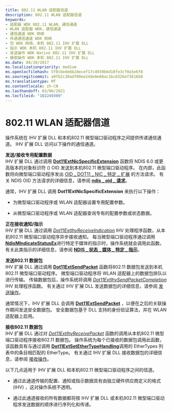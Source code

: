 ```yaml
---
title: 802.11 WLAN 适配器信道
description: 802.11 WLAN 适配器信道
keywords:
- 适配器 WDK 802.11 WLAN，通信通道
- WLAN 适配器 WDK，通信通道
- 通信通道 WDK 网络
- 传递通信通道 WDK 网络
- 包 WDK 网络，本机 802.11 IHV 扩展 DLL
- 指示 WDK 本机 802.11 IHV 扩展 DLL
- 发送操作 WDK Native 802.11 IHV 扩展 DLL
- 接收操作 WDK 本机 802.11 IHV 扩展 DLL
ms.date: 04/20/2017
ms.localizationpriority: medium
ms.openlocfilehash: 5f0cbede6b2decef17c4939b6d10fe3cf0a5e6f8
ms.sourcegitcommit: a9fb2c30adf09ee24de8e68ac1bc6326ef3616b8
ms.translationtype: MT
ms.contentlocale: zh-CN
ms.lasthandoff: 03/06/2021
ms.locfileid: "102249309"
---
```

# <a name="80211-wlan-adapter-communication-channel"></a>802.11 WLAN 适配器信道




 

操作系统在 IHV 扩展 DLL 和本机802.11 微型端口驱动程序之间提供传递通信通道。 IHV 扩展 DLL 访问以下操作的通信通道。

<a href="" id="--------sending-receiving-proprietary-configuration-data"></a>**发送/接收专用配置数据**  
IHV 扩展 DLL 通过调用 [**Dot11ExtNicSpecificExtension**](/windows-hardware/drivers/ddi/wlanihv/nc-wlanihv-dot11ext_nic_specific_extension) 函数将 NDIS 6.0 或更高版本的对象标识符 () OID 发送到本机802.11 微型端口驱动程序。 在内部，此函数将向微型端口驱动程序发出 [OID \_ DOT11 \_ NIC \_ 特定 \_ 扩展](/previous-versions/windows/hardware/wireless/oid-dot11-nic-specific-extension) 的方法请求。 有关 NDIS OID 方法请求的详细信息，请参阅 [**ndis \_ oid \_ 请求**](/windows-hardware/drivers/ddi/oidrequest/ns-oidrequest-ndis_oid_request)。

通常，IHV 扩展 DLL 调用 **Dot11ExtNicSpecificExtension** 来执行以下操作：

-   为微型端口驱动程序或 WLAN 适配器设置专用配置参数。

-   从微型端口驱动程序或 WLAN 适配器查询专有的配置参数或状态数据。

<a href="" id="receiving-notifications-indications"></a>**正在接收通知/指示**  
IHV 扩展 DLL 通过调用 [*Dot11ExtIhvReceiveIndication*](/windows-hardware/drivers/ddi/wlanihv/nc-wlanihv-dot11extihv_receive_indication) IHV 处理程序函数，从本机802.11 微型端口驱动程序异步接收通知。 每当微型端口驱动程序通过调用 [**NdisMIndicateStatusEx**](/windows-hardware/drivers/ddi/ndis/nf-ndis-ndismindicatestatusex)进行特定于媒体的指示时，操作系统就会调用此函数。 有关此类指示的详细信息，请参阅 [**NDIS \_ 状态 \_ 媒体 \_ 特定 \_ 指示**](./ndis-status-media-specific-indication.md)。

<a href="" id="sending-802-11-packets"></a>**发送802.11 数据包**  
IHV 扩展 DLL 通过调用 [**Dot11ExtSendPacket**](/windows-hardware/drivers/ddi/wlanihv/nc-wlanihv-dot11ext_send_packet) 函数将802.11 数据包发送到本机802.11 微型端口驱动程序。 微型端口驱动程序将 WLAN 适配器上的数据包排队以进行传输。 传输数据包后，操作系统将调用 [*Dot11ExtIhvSendPacketCompletion*](/windows-hardware/drivers/ddi/wlanihv/nc-wlanihv-dot11extihv_send_packet_completion) IHV 处理程序函数。 有关通过 IHV 扩展 DLL 发送数据包的详细信息，请参阅 [发送操作](send-operations.md)。

通常情况下，IHV 扩展 DLL 会调用 [**Dot11ExtSendPacket**](/windows-hardware/drivers/ddi/wlanihv/nc-wlanihv-dot11ext_send_packet) ，以便在之后的关联操作期间发送安全数据包。 安全数据包基于 DLL 支持的身份验证算法，并在 WLAN 适配器上启用。

<a href="" id="receiving-802-11-packets"></a>**接收802.11 数据包**  
IHV 扩展 DLL 通过对 [*Dot11ExtIhvReceivePacket*](/windows-hardware/drivers/ddi/wlanihv/nc-wlanihv-dot11extihv_receive_packet) 函数的调用从本机802.11 微型端口驱动程序接收802.11 数据包。 操作系统为每个已接收的数据包调用此函数，该函数具有与通过调用 [**Dot11ExtSetEtherTypeHandling**](/windows-hardware/drivers/ddi/wlanihv/nc-wlanihv-dot11ext_set_ethertype_handling)调用的 EtherTypes 列表中的条目相匹配的 EtherType。 有关通过 IHV 扩展 DLL 接收数据包的详细信息，请参阅 [接收操作](receive-operations.md)。

以下几点适用于 IHV 扩展 DLL 和本机802.11 微型端口驱动程序之间的信道。

-   通过此通道传输的配置、通知或指示数据具有由独立硬件供应商定义的格式 (IHV) ，这对操作系统不透明。

-   通过此通道接收的所有数据都将按 IHV 扩展 DLL 或本机802.11 微型端口驱动程序发送数据的顺序进行序列化和传递。

 

 
